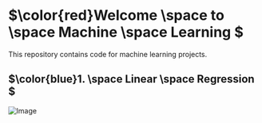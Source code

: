 # $\color{red}Welcome \space to \space Machine \space Learning $
This repository contains code for machine learning projects.

## $\color{blue}1. \space Linear \space Regression $

![Image](https://github.com/user-attachments/assets/2e6773ec-10b8-4bd1-9dae-638ed6b902cf)
